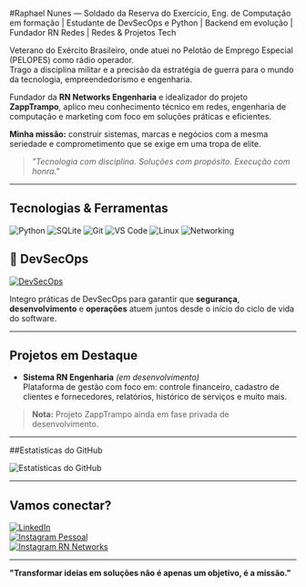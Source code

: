 #Raphael Nunes — Soldado da Reserva do Exercício, Eng. de Computação em formação | Estudante de DevSecOps e Python | Backend em evolução | Fundador RN Redes | Redes & Projetos Tech


Veterano do Exército Brasileiro, onde atuei no Pelotão de Emprego Especial (PELOPES) como rádio operador.  
Trago a disciplina militar e a precisão da estratégia de guerra para o mundo da tecnologia, empreendedorismo e engenharia.

Fundador da **RN Networks Engenharia** e idealizador do projeto **ZappTrampo**, aplico meu conhecimento técnico em redes, engenharia de computação e marketing com foco em soluções práticas e eficientes.

**Minha missão:** construir sistemas, marcas e negócios com a mesma seriedade e comprometimento que se exige em uma tropa de elite.

> *"Tecnologia com disciplina. Soluções com propósito. Execução com honra."*

---

## Tecnologias & Ferramentas
![Python](https://img.shields.io/badge/-Python-3776AB?style=flat&logo=python&logoColor=white)
![SQLite](https://img.shields.io/badge/-SQLite-003B57?style=flat&logo=sqlite&logoColor=white)
![Git](https://img.shields.io/badge/-Git-F05032?style=flat&logo=git&logoColor=white)
![VS Code](https://img.shields.io/badge/-VS%20Code-007ACC?style=flat&logo=visual-studio-code&logoColor=white)
![Linux](https://img.shields.io/badge/-Linux-FCC624?style=flat&logo=linux&logoColor=black)
![Networking](https://img.shields.io/badge/-Networking-0052CC?style=flat)
## 🔐 DevSecOps

[![DevSecOps](https://img.shields.io/badge/DevSecOps-Security%20First-blueviolet?style=for-the-badge&logo=shield&logoColor=white)](https://owasp.org/www-project-devsecops-guideline/)

Integro práticas de DevSecOps para garantir que **segurança**, **desenvolvimento** e **operações** atuem juntos desde o início do ciclo de vida do software.



---

## Projetos em Destaque

- **Sistema RN Engenharia** *(em desenvolvimento)*  
  Plataforma de gestão com foco em: controle financeiro, cadastro de clientes e fornecedores, relatórios, histórico de serviços e muito mais.

> **Nota:** Projeto ZappTrampo ainda em fase privada de desenvolvimento.

---

##Estatísticas do GitHub

![Estatísticas do GitHub](https://github-readme-stats.vercel.app/api?username=rn-networks&theme=transparent&bg_color=000&border_color=30A3DC&show_icons=true&icon_color=30A3DC&title_color=E94D5F&text_color=FFF)

---

## Vamos conectar?

[![LinkedIn](https://img.shields.io/badge/-LinkedIn-blue?style=flat&logo=linkedin&logoColor=white)](https://www.linkedin.com/in/raphael-nunes-b9000a108)  
[![Instagram Pessoal](https://img.shields.io/badge/-@raphael.ruas-E4405F?style=flat&logo=instagram&logoColor=white)](https://www.instagram.com/raphael.ruas)  
[![Instagram RN Networks](https://img.shields.io/badge/-@rn.networks.engenharia-0A66C2?style=flat&logo=instagram&logoColor=white)](https://www.instagram.com/rn.networks.engenharia)

---

**"Transformar ideias em soluções não é apenas um objetivo, é a missão."**

